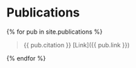 
# Publications


{% for pub in site.publications %}
> {{ pub.citation }} [Link]({{ pub.link }})

{% endfor %}